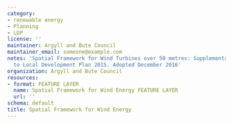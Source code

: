 ```yaml
---
category:
- renewable energy
- Planning
- LDP
license: ''
maintainer: Argyll and Bute Council
maintainer_email: someone@example.com
notes: 'Spatial Framework for Wind Turbines over 50 metres: Supplementary Guidance
  to Local Development Plan 2015. Adopted December 2016'
organization: Argyll and Bute Council
resources:
- format: FEATURE LAYER
  name: Spatial Framework for Wind Energy FEATURE LAYER
  url: ''
schema: default
title: Spatial Framework for Wind Energy
---
```

